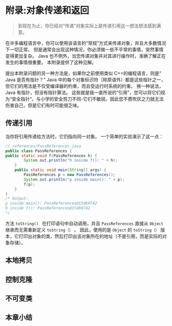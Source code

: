 <!-- Appendix: Passing and Returning Objects -->

# 附录:对象传递和返回

> 到现在为止，你已经对“传递”对象实际上是传递引用这一想法想法感到满意。

在许多编程语言中，你可以使用该语言的“常规”方式来传递对象，并且大多数情况下一切正常。 但是通常会出现这种情况，你必须做一些不平常的事情，突然事情变得更加复杂。 Java 也不例外，当您传递对象并对其进行操作时，准确了解正在发生的事情很重要。 本附录提供了这种见解。

提出本附录问题的另一种方法是，如果你之前使用类似 C++的编程语言，则是“ Java 是否有指针？” Java 中的每个对象标识符（除原语外）都是这些指针之一，但它们的用法是不仅受编译器的约束，而且受运行时系统的约束。 换一种说法，Java 有指针，但没有指针算法。 这些就是我一直所说的“引用”，您可以将它们视为“安全指针”，与小学的安全剪刀不同-它们不敏锐，因此您不费吹灰之力就无法伤害自己，但是它们有时可能很乏味。

<!-- Passing References -->

## 传递引用

<!-- Making Local Copies -->

当你将引用传递给方法时，它仍指向同一对象。 一个简单的实验演示了这一点：

```java
// references/PassReferences.java
public class PassReferences {
public static void f(PassReferences h) {
    	System.out.println("h inside f(): " + h);
    }
    public static void main(String[] args) {
        PassReferences p = new PassReferences();
        System.out.println("p inside main(): " + p);
        f(p);
    }
}
/* Output:
p inside main(): PassReferences@15db9742
h inside f(): PassReferences@15db9742
*/
```

方法 `toString() ` 在打印语句中自动调用，并且 `PassReferences` 直接从 `Object` 继承而无需重新定义 `toString（）` 。 因此，使用的是 `Object` 的 `toString（）` 版本，它打印出对象的类，然后打印出该对象所在的地址（不是引用，而是实际的对象存储）。

## 本地拷贝

<!-- Controlling Cloneability -->

## 控制克隆

<!-- Immutable Classes -->

## 不可变类

<!-- Summary -->

## 本章小结
